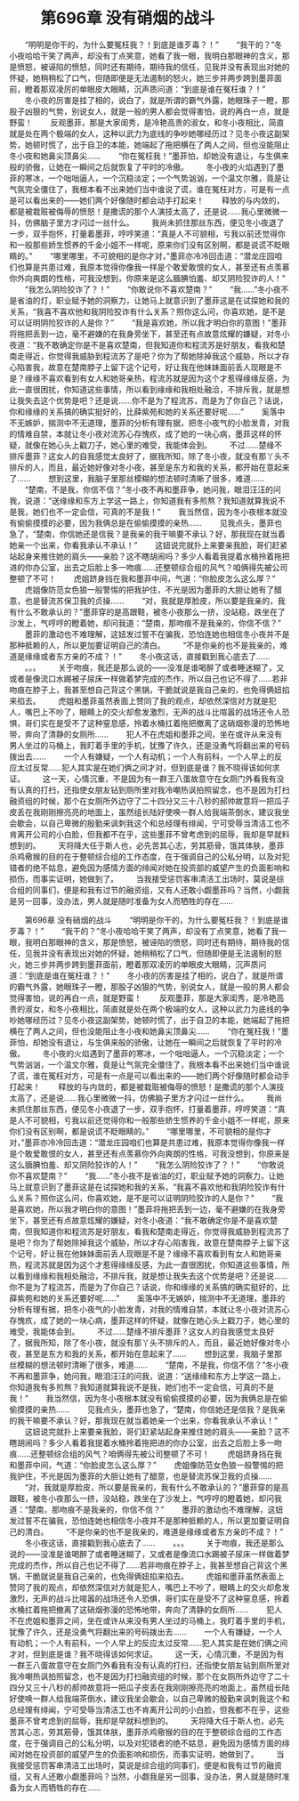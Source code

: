 # 　　第696章 没有硝烟的战斗
　　“明明是你干的，为什么要冤枉我？！到底是谁歹毒？！”
　　“我干的？”冬小夜哈哈干笑了两声，却没有丁点笑意，她看了我一眼，我明白那眼神的含义，那是愤怒，被诬陷的愤怒，同时还有期待，期待我的信任，见我并没有表现出对她的怀疑，她稍稍松了口气，但随即便是无法遏制的怒火，她三步并两步跨到墨菲面前，瞪着那双凌厉的单眼皮大眼睛，沉声质问道：“到底是谁在冤枉谁？！”
　　冬小夜的厉害是挂了相的，说白了，就是所谓的霸气外露，她眼珠子一瞪，那股子凶狠的气势，别说女人，就是一般的男人都会觉得害怕，说的再白一点，就是野蛮！
　　反观墨菲，那是大家闺秀，是冷艳高贵的淑女，和冬小夜相比，简直就是处在两个极端的女人，这种以武力为底线的争吵她哪经历过？见冬小夜这副架势，她顿时慌了，出于自卫的本能，她端起了拖把横在了两人之间，但也没能阻止冬小夜和她鼻尖顶鼻尖……
　　“你在冤枉我！”墨菲怕，却她没有退让，与生俱来般的骄傲，让她在一瞬间之后就恢复了平时的冷傲。
　　冬小夜的火焰遇到了墨菲的寒冰，一个咄咄逼人，一个沉稳淡定；一个气势汹汹，一个温文尔雅，竟是让气氛完全僵住了，我根本看不出来她们当中谁说了谎，谁在冤枉对方，可是有一点是可以看出来的——她们两个好像随时都会动手打起来！
　　释放的与内敛的，都是被栽赃被侮辱的愤怒！是撒谎的那个人演技太高了，还是说……我心里微微一抖，仿佛脑子里方才闪过一丝什么。
　　我尚未抓住那丝东西，便见冬小夜退了一步，双手抱怀，打量着墨菲，哼哼笑道：“真是人不可貌相，亏我以前还觉得你和一般那些娇生惯养的千金小姐不一样呢，原来你们没有区别啊，都是说谎不眨眼睛的。”
　　“哪里哪里，不可貌相的是你才对，”墨菲亦冷冷回击道：“潜龙庄园咱们也算是共患过难，我原本觉得你像我一样是个敢爱敢恨的女人，甚至还有点羡慕你外向爽朗的性格，可我没想到，你原来是这么腼腆怕羞、却又阴险狡诈的人！”
　　“我怎么阴险狡诈了？！”
　　“你敢说你不喜欢楚南？”
　　“我……”冬小夜不是省油的灯，职业赋予她的洞察力，让她马上就意识到了墨菲这是在试探她和我的关系，“我喜不喜欢他和我阴险狡诈有什么关系？照你这么问，你喜欢她，是不是可以证明阴险狡诈的人是你？”
　　“我是喜欢她，所以我才明白你的意图！”墨菲将拖把丢到一边，毫不避嫌的在我身旁坐下，甚至还有点故意炫耀的嫌疑，对冬小夜道：“我不敢确定你是不是喜欢楚南，但我知道你和程流苏是好朋友，看我和楚南走得近，你觉得我威胁到程流苏了是吧？你为了帮她除掉我这个威胁，所以才存心陷害我，故意在楚南脖子上留下这个记号，好让我在他妹妹面前丢人现眼是不是？缘缘不喜欢看到有女人和她哥亲热，程流苏就是因为这个才惹得缘缘反感，为此一直很困扰，你知道这些事情，所以看到缘缘和我相处融洽，不排斥我，就是想让我失去这个优势是吧？还是说……你不是为了程流苏，而是为了你自己？话说，你和缘缘的关系搞的确实挺好的，比薛紫苑和她的关系还要好呢……”
　　奚落中不无嫉妒，揣测中不无道理，墨菲的分析有理有据，把冬小夜气的小脸发青，对我的情难自禁，本就让冬小夜对流苏心存愧疚，成了她的一块心病，墨菲这样的怀疑，就像在她心头上戳刀子，她心里的难受，我能体会到。
　　不过……楚缘不排斥墨菲？这女人的自我感觉太良好了，据我所知，除了冬小夜，就没有那丫头不排斥的人，而且，最近她好像对冬小夜，甚至是东方和我的关系，都开始在意起来了……
　　想到这里，我脑子里那丝模糊的想法顿时清晰了很多，难道……
　　“楚南，不是我，你信不信？”冬小夜不再和墨菲争，她问我，眼泪汪汪的问我，说道：“送缘缘和东方上学这一路上，你知道我有多煎熬？我知道就算我说不是我，她们也不一定会信，可真的不是我！”
　　我当然信，因为冬小夜根本就没有偷偷摸摸的必要，因为我俩总是在偷偷摸摸的亲热……
　　见我点头，墨菲也急了，“楚南，你信她还是信我？是我亲的我干嘛要不承认？好，那我现在就当着她亲一个出来，你看我承认不承认！”
　　这妞说完就扑上来要亲我脸，哥们赶紧站起身来推住她的肩头——亲脸？这不瞎胡闹吗？多少人看着我提着水桶拎着拖把进的你办公室，出去之后脸上多一吻痕……还整顿综合组的风气？咱俩得先被公司整顿了不可！
　　虎姐跻身挡在我和墨菲中间，气道：“你脸皮怎么这么厚？”
　　虎姐像防范女色狼一般警惕的把我护住，不光是因为墨菲的大胆让她有了醋意，也是替流苏保卫我的贞操……
　　“对，我就是厚脸皮，所以要是我亲的，我有什么不敢承认的？”墨菲穿的是高跟鞋，被冬小夜那么一挤，没站稳，跌坐在了沙发上，气哼哼的瞪着她，却问我道：“楚南，那吻痕不是我亲的，你信不信？”
　　墨菲的激动也不难理解，这妞发过誓不在骗我，恐怕连她也相信冬小夜并不是那种抵赖的人，所以更加要证明自己的清白。
　　“不是你亲的也不是我亲的，难道是缘缘或者东方亲的不成？！”
　　冬小夜这话，直接戳到我心底去了……
　　。。。
　　关于吻痕，我还是那么说的——没准是谁喝醉了或者睡迷糊了，又或者是像流口水踢被子尿床一样做着梦完成的杰作，所以自己也记不得了……若非吻痕在脖子上，我甚至想自己背这个黑锅，干脆就说是我自己亲的，也免得俩妞掐来掐去。
　　虎姐和墨菲虽然表面上赞同了我的观点，却依然深信对方就是犯人，嘴巴上不吵了，眼睛上的交火却愈发激烈，无声的战斗比喧嚣的战场还令人恐惧，哥们实在是受不了这种窒息感，拎着水桶扛着拖把撤离了这硝烟弥漫的恐怖地带，奔向了清静的女厕所……
　　犯人不在虎姐和墨菲之间，坐在或许从来没有男人坐过的马桶上，我盯着手里的手机，犹豫了许久，还是没勇气将翻出来的号码拨出去……
　　一个人有嫌疑，一个人有动机；一个人有前科，一个人早上的反应太过反常……犯人其实是在她们俩之间才对，但到底是谁？我不晓得该如何求证。
　　这一天，心情沉重，不是因为有一群王八蛋故意守在女厕门外看我有没有认真的打扫，还指使女朋友钻到厕所里对我冷嘲热讽拍照留念，也不是因为打扫融资组的时候，那个在女厕所外边守了二十四分又三十八秒的郝帅故意将一把瓜子皮丢在我刚刚擦亮亮的地面上，虽然组长陆好使唤一群人给我端茶倒水，建议我坐会歇会，以自己卑微的殷勤来讽刺我这个和总经理有绯闻，宁可受辱当清洁工也不肯离开公司的小白脸，但我都不在乎，这些墨菲不曾考虑到的屈辱，我却是早就料想到的。
　　天将降大任于斯人也，必先苦其心志，劳其筋骨，饿其体肤，墨菲杀鸡儆猴的目的在于整顿综合组的工作态度，在于强调自己的公私分明，以及对犯错者的绝不姑息，避免因为感情方面的绯闻对她在投资部的威望产生的负面影响和损伤，而事实证明，她做到了。
　　当我接受惩罚客串清洁工出场时，莫说是综合组的同事们，便是和我有过节的融资组，又有人还敢小觑墨菲吗？当然，小觑我是另一回事，没办法，男人就是随时准备为女人而牺牲的存在……

　　第696章 没有硝烟的战斗
　　“明明是你干的，为什么要冤枉我？！到底是谁歹毒？！”
　　“我干的？”冬小夜哈哈干笑了两声，却没有丁点笑意，她看了我一眼，我明白那眼神的含义，那是愤怒，被诬陷的愤怒，同时还有期待，期待我的信任，见我并没有表现出对她的怀疑，她稍稍松了口气，但随即便是无法遏制的怒火，她三步并两步跨到墨菲面前，瞪着那双凌厉的单眼皮大眼睛，沉声质问道：“到底是谁在冤枉谁？！”
　　冬小夜的厉害是挂了相的，说白了，就是所谓的霸气外露，她眼珠子一瞪，那股子凶狠的气势，别说女人，就是一般的男人都会觉得害怕，说的再白一点，就是野蛮！
　　反观墨菲，那是大家闺秀，是冷艳高贵的淑女，和冬小夜相比，简直就是处在两个极端的女人，这种以武力为底线的争吵她哪经历过？见冬小夜这副架势，她顿时慌了，出于自卫的本能，她端起了拖把横在了两人之间，但也没能阻止冬小夜和她鼻尖顶鼻尖……
　　“你在冤枉我！”墨菲怕，却她没有退让，与生俱来般的骄傲，让她在一瞬间之后就恢复了平时的冷傲。
　　冬小夜的火焰遇到了墨菲的寒冰，一个咄咄逼人，一个沉稳淡定；一个气势汹汹，一个温文尔雅，竟是让气氛完全僵住了，我根本看不出来她们当中谁说了谎，谁在冤枉对方，可是有一点是可以看出来的——她们两个好像随时都会动手打起来！
　　释放的与内敛的，都是被栽赃被侮辱的愤怒！是撒谎的那个人演技太高了，还是说……我心里微微一抖，仿佛脑子里方才闪过一丝什么。
　　我尚未抓住那丝东西，便见冬小夜退了一步，双手抱怀，打量着墨菲，哼哼笑道：“真是人不可貌相，亏我以前还觉得你和一般那些娇生惯养的千金小姐不一样呢，原来你们没有区别啊，都是说谎不眨眼睛的。”
　　“哪里哪里，不可貌相的是你才对，”墨菲亦冷冷回击道：“潜龙庄园咱们也算是共患过难，我原本觉得你像我一样是个敢爱敢恨的女人，甚至还有点羡慕你外向爽朗的性格，可我没想到，你原来是这么腼腆怕羞、却又阴险狡诈的人！”
　　“我怎么阴险狡诈了？！”
　　“你敢说你不喜欢楚南？”
　　“我……”冬小夜不是省油的灯，职业赋予她的洞察力，让她马上就意识到了墨菲这是在试探她和我的关系，“我喜不喜欢他和我阴险狡诈有什么关系？照你这么问，你喜欢她，是不是可以证明阴险狡诈的人是你？”
　　“我是喜欢她，所以我才明白你的意图！”墨菲将拖把丢到一边，毫不避嫌的在我身旁坐下，甚至还有点故意炫耀的嫌疑，对冬小夜道：“我不敢确定你是不是喜欢楚南，但我知道你和程流苏是好朋友，看我和楚南走得近，你觉得我威胁到程流苏了是吧？你为了帮她除掉我这个威胁，所以才存心陷害我，故意在楚南脖子上留下这个记号，好让我在他妹妹面前丢人现眼是不是？缘缘不喜欢看到有女人和她哥亲热，程流苏就是因为这个才惹得缘缘反感，为此一直很困扰，你知道这些事情，所以看到缘缘和我相处融洽，不排斥我，就是想让我失去这个优势是吧？还是说……你不是为了程流苏，而是为了你自己？话说，你和缘缘的关系搞的确实挺好的，比薛紫苑和她的关系还要好呢……”
　　奚落中不无嫉妒，揣测中不无道理，墨菲的分析有理有据，把冬小夜气的小脸发青，对我的情难自禁，本就让冬小夜对流苏心存愧疚，成了她的一块心病，墨菲这样的怀疑，就像在她心头上戳刀子，她心里的难受，我能体会到。
　　不过……楚缘不排斥墨菲？这女人的自我感觉太良好了，据我所知，除了冬小夜，就没有那丫头不排斥的人，而且，最近她好像对冬小夜，甚至是东方和我的关系，都开始在意起来了……
　　想到这里，我脑子里那丝模糊的想法顿时清晰了很多，难道……
　　“楚南，不是我，你信不信？”冬小夜不再和墨菲争，她问我，眼泪汪汪的问我，说道：“送缘缘和东方上学这一路上，你知道我有多煎熬？我知道就算我说不是我，她们也不一定会信，可真的不是我！”
　　我当然信，因为冬小夜根本就没有偷偷摸摸的必要，因为我俩总是在偷偷摸摸的亲热……
　　见我点头，墨菲也急了，“楚南，你信她还是信我？是我亲的我干嘛要不承认？好，那我现在就当着她亲一个出来，你看我承认不承认！”
　　这妞说完就扑上来要亲我脸，哥们赶紧站起身来推住她的肩头——亲脸？这不瞎胡闹吗？多少人看着我提着水桶拎着拖把进的你办公室，出去之后脸上多一吻痕……还整顿综合组的风气？咱俩得先被公司整顿了不可！
　　虎姐跻身挡在我和墨菲中间，气道：“你脸皮怎么这么厚？”
　　虎姐像防范女色狼一般警惕的把我护住，不光是因为墨菲的大胆让她有了醋意，也是替流苏保卫我的贞操……
　　“对，我就是厚脸皮，所以要是我亲的，我有什么不敢承认的？”墨菲穿的是高跟鞋，被冬小夜那么一挤，没站稳，跌坐在了沙发上，气哼哼的瞪着她，却问我道：“楚南，那吻痕不是我亲的，你信不信？”
　　墨菲的激动也不难理解，这妞发过誓不在骗我，恐怕连她也相信冬小夜并不是那种抵赖的人，所以更加要证明自己的清白。
　　“不是你亲的也不是我亲的，难道是缘缘或者东方亲的不成？！”
　　冬小夜这话，直接戳到我心底去了……
　　。。。
　　关于吻痕，我还是那么说的——没准是谁喝醉了或者睡迷糊了，又或者是像流口水踢被子尿床一样做着梦完成的杰作，所以自己也记不得了……若非吻痕在脖子上，我甚至想自己背这个黑锅，干脆就说是我自己亲的，也免得俩妞掐来掐去。
　　虎姐和墨菲虽然表面上赞同了我的观点，却依然深信对方就是犯人，嘴巴上不吵了，眼睛上的交火却愈发激烈，无声的战斗比喧嚣的战场还令人恐惧，哥们实在是受不了这种窒息感，拎着水桶扛着拖把撤离了这硝烟弥漫的恐怖地带，奔向了清静的女厕所……
　　犯人不在虎姐和墨菲之间，坐在或许从来没有男人坐过的马桶上，我盯着手里的手机，犹豫了许久，还是没勇气将翻出来的号码拨出去……
　　一个人有嫌疑，一个人有动机；一个人有前科，一个人早上的反应太过反常……犯人其实是在她们俩之间才对，但到底是谁？我不晓得该如何求证。
　　这一天，心情沉重，不是因为有一群王八蛋故意守在女厕门外看我有没有认真的打扫，还指使女朋友钻到厕所里对我冷嘲热讽拍照留念，也不是因为打扫融资组的时候，那个在女厕所外边守了二十四分又三十八秒的郝帅故意将一把瓜子皮丢在我刚刚擦亮亮的地面上，虽然组长陆好使唤一群人给我端茶倒水，建议我坐会歇会，以自己卑微的殷勤来讽刺我这个和总经理有绯闻，宁可受辱当清洁工也不肯离开公司的小白脸，但我都不在乎，这些墨菲不曾考虑到的屈辱，我却是早就料想到的。
　　天将降大任于斯人也，必先苦其心志，劳其筋骨，饿其体肤，墨菲杀鸡儆猴的目的在于整顿综合组的工作态度，在于强调自己的公私分明，以及对犯错者的绝不姑息，避免因为感情方面的绯闻对她在投资部的威望产生的负面影响和损伤，而事实证明，她做到了。
　　当我接受惩罚客串清洁工出场时，莫说是综合组的同事们，便是和我有过节的融资组，又有人还敢小觑墨菲吗？当然，小觑我是另一回事，没办法，男人就是随时准备为女人而牺牲的存在……
